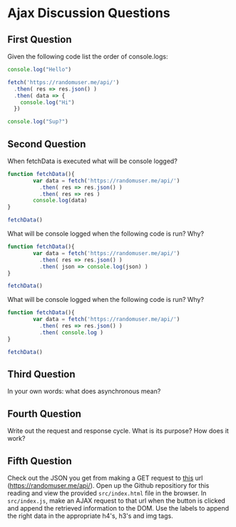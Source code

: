 # Ajax Discussion Questions

## First Question

Given the following code list the order of console.logs:

```javascript
console.log("Hello")

fetch('https://randomuser.me/api/')
  .then( res => res.json() )
  .then( data => {
    console.log("Hi") 
  })

console.log("Sup?")
```

## Second Question

When fetchData is executed what will be console logged?

```javascript
function fetchData(){
        var data = fetch('https://randomuser.me/api/')
          .then( res => res.json() )
          .then( res => res )
        console.log(data)	
}

fetchData()
```

What will be console logged when the following code is run? Why?

```javascript
function fetchData(){
        var data = fetch('https://randomuser.me/api/')
          .then( res => res.json() )
          .then( json => console.log(json) )
}

fetchData()
```

What will be console logged when the following code is run? Why?

```javascript
function fetchData(){
        var data = fetch('https://randomuser.me/api/')
          .then( res => res.json() )
          .then( console.log )
}

fetchData()
```

## Third Question

In your own words: what does asynchronous mean?

## Fourth Question

Write out the request and response cycle. What is its purpose? How does it work?

## Fifth Question

Check out the JSON you get from making a GET request to [this](https://randomuser.me/api/) url (https://randomuser.me/api/).
Open up the Github repositiory for this reading and view the provided `src/index.html` file in the browser. In `src/index.js`, make an AJAX request to that url when the button is clicked and append the retrieved information to the DOM. Use the labels to append the right data in the appropriate h4's, h3's and img tags.
